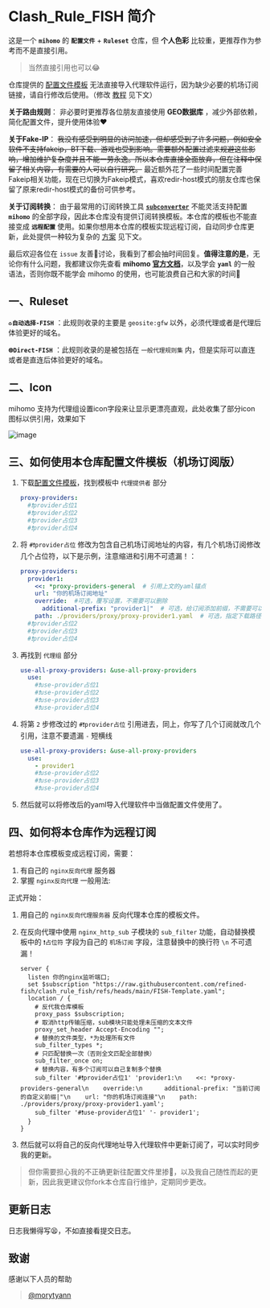 # Clash_Rule_FISH 简介

这是一个 **`mihomo`** 的 **`配置文件`** + **`Ruleset`** 仓库，但 **个人色彩** 比较重，更推荐作为参考而不是直接引用。

  > 当然直接引用也可以😂

仓库提供的 [配置文件模板](https://raw.githubusercontent.com/refined-fish/clash_rule_fish/refs/heads/main/FISH-Template.yaml) 无法直接导入代理软件运行，因为缺少必要的机场订阅链接，请自行修改后使用。（修改 [教程](https://github.com/refined-fish/clash_rule_fish#mihomo-%E9%85%8D%E7%BD%AE%E6%96%87%E4%BB%B6%E6%A8%A1%E6%9D%BF%E4%BF%AE%E6%94%B9%E6%95%99%E7%A8%8B) 见下文）

**关于路由规则**： 非必要时更推荐各位朋友直接使用 **GEO数据库** ，减少外部依赖，简化配置文件，提升使用体验❤️

**关于Fake-IP**： ~~我没有感受到明显的访问加速，但却感受到了许多问题，例如安全软件不支持fakeip，BT下载、游戏也受到影响。需要额外配置过滤来规避这些影响，增加维护复杂度并且不能一劳永逸。所以本仓库直接全面放弃，但在注释中保留了相关内容，有需要的人可以自行研究。~~ 最近额外花了一些时间配置完善Fakeip相关功能，现在已切换为Fakeip模式，喜欢redir-host模式的朋友仓库也保留了原来redir-host模式的备份可供参考。

**关于订阅转换**： 由于最常用的订阅转换工具 [**`subconverter`**](https://github.com/tindy2013/subconverter) 不能灵活支持配置 **`mihomo`** 的全部字段，因此本仓库没有提供订阅转换模板。本仓库的模板也不能直接变成 **`远程配置`** 使用。如果你想用本仓库的模板实现远程订阅，自动同步仓库更新，此处提供一种较为复杂的 [方案](https://github.com/refined-fish/clash_rule_fish#%E5%B0%86%E6%9C%AC%E4%BB%93%E5%BA%93%E4%BD%9C%E4%B8%BA%E8%BF%9C%E7%A8%8B%E8%AE%A2%E9%98%85%E4%BD%BF%E7%94%A8) 见下文。

最后欢迎各位在 `issue` 友善🙌讨论，我看到了都会抽时间回复。**值得注意的是**，无论你有什么问题，我都建议你先查看 **mihomo [官方文档](https://wiki.metacubex.one/config/general/)**，以及学会 **`yaml`** 的一般语法，否则你既不能学会 mihomo 的使用，也可能浪费自己和大家的时间🥲

## 一、Ruleset

**`♻️自动选择-FISH`** ：此规则收录的主要是 `geosite:gfw` 以外，必须代理或者是代理后体验更好的域名。

**`🌐Direct-FISH`** ：此规则收录的是被包括在 `一般代理规则集` 内，但是实际可以直连或者是直连后体验更好的域名。

## 二、Icon

mihomo 支持为代理组设置icon字段来让显示更漂亮直观，此处收集了部分icon图标以供引用，效果如下
  
  ![image](https://github.com/user-attachments/assets/9fbfd5f6-fe80-4745-8ba0-e1716ccce26f)

## 三、如何使用本仓库配置文件模板（机场订阅版）

1. 下载[配置文件模板](https://raw.githubusercontent.com/refined-fish/clash_rule_fish/refs/heads/main/FISH-Template.yaml)，找到模板中 `代理提供者` 部分

    ```yaml
    proxy-providers:
      #❗provider占位1
      #❗provider占位2
      #❗provider占位3
      #❗provider占位4
    ```

2. 将 `#❗provider占位` 修改为包含自己机场订阅地址的内容，有几个机场订阅修改几个占位符，以下是示例，注意缩进和引用不可遗漏！：

    ```yaml
    proxy-providers:
      provider1:
        <<: *proxy-providers-general  # 引用上文的yaml锚点
        url: "你的机场订阅地址"
        override:  #可选，覆写设置，不需要可以删除
          additional-prefix: "provider1|"  # 可选，给订阅添加前缀，不需要可以删除
        path: ./providers/proxy/proxy-provider1.yaml  # 可选，指定下载路径，不需要可以删除
      #❗provider占位2
      #❗provider占位3
      #❗provider占位4
    ```

3. 再找到 `代理组` 部分

    ```yaml
    use-all-proxy-providers: &use-all-proxy-providers
      use:
        #❗use-provider占位1
        #❗use-provider占位2
        #❗use-provider占位3
        #❗use-provider占位4
    ```

4. 将第 `2` 步修改过的 `#❗provider占位` 引用进去，同上，你写了几个订阅就改几个引用，注意不要遗漏 `-` 短横线

    ```yaml
    use-all-proxy-providers: &use-all-proxy-providers
      use:
        - provider1
        #❗use-provider占位2
        #❗use-provider占位3
        #❗use-provider占位4
    ```

5. 然后就可以将修改后的yaml导入代理软件中当做配置文件使用了。

## 四、如何将本仓库作为远程订阅

  若想将本仓库模板变成远程订阅，需要：

  1. 有自己的 `nginx反向代理` 服务器
  2. 掌握 `nginx反向代理` 一般用法:

  正式开始：

  1. 用自己的 `nginx反向代理服务器` 反向代理本仓库的模板文件。
  2. 在反向代理中使用 `nginx_http_sub` 子模块的 `sub_filter` 功能，自动替换模板中的 `❗占位符` 字段为自己的 `机场订阅` 字段，注意替换中的换行符 `\n` 不可遗漏！

      ```nginx
      server {
        listen 你的nginx监听端口;
        set $subscription "https://raw.githubusercontent.com/refined-fish/clash_rule_fish/refs/heads/main/FISH-Template.yaml";
        location / {
          # 反代我仓库模板
          proxy_pass $subscription;
          # 取消http传输压缩，sub模块只能处理未压缩的文本文件
          proxy_set_header Accept-Encoding "";
          # 替换的文件类型，*为处理所有文件
          sub_filter_types *;
          # 只匹配替换一次（否则全文匹配全部替换）
          sub_filter_once on;
          # 替换内容，有多个订阅可以自己复制多个替换
          sub_filter '#❗provider占位1' 'provider1:\n    <<: *proxy-providers-general\n    override:\n      additional-prefix: "当前订阅的自定义前缀|"\n    url: "你的机场订阅连接"\n    path: ./providers/proxy/proxy-provider1.yaml';
          sub_filter '#❗use-provider占位1' '- provider1';
        }
      }
      ```

  3. 然后就可以将自己的反向代理地址导入代理软件中更新订阅了，可以实时同步我的更新。

  > 但你需要担心我的不正确更新往配置文件里掺💩，以及我自己随性而起的更新，因此我更建议你fork本仓库自行维护，定期同步更改。

## 更新日志

日志我懒得写😫，不如直接看提交日志。

## 致谢

感谢以下人员的帮助

> [@morytyann](https://github.com/morytyann)
